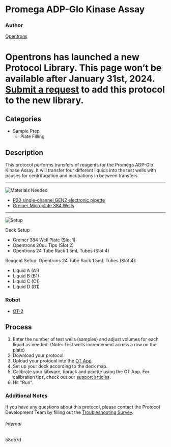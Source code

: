 # Promega ADP-Glo Kinase Assay

### Author
[Opentrons](https://opentrons.com/)


# Opentrons has launched a new Protocol Library. This page won’t be available after January 31st, 2024. [Submit a request](https://docs.google.com/forms/d/e/1FAIpQLSdYYp9QCKow4nn0KlCVsMS3HX0eJ0N9O7-erajKvcpT0lWbSg/viewform) to add this protocol to the new library.

## Categories
* Sample Prep
	* Plate Filling


## Description
This protocol performs transfers of reagents for the Promega ADP-Glo Kinase Assay. It will transfer four different liquids into the test wells with pauses for centrifugation and incubations in between transfers.

---

![Materials Needed](https://s3.amazonaws.com/opentrons-protocol-library-website/custom-README-images/001-General+Headings/materials.png)

* [P20 single-channel GEN2 electronic pipette](https://shop.opentrons.com/collections/ot-2-pipettes/products/single-channel-electronic-pipette)
* [Greiner Microplate 384 Wells](https://shop.gbo.com/en/usa/products/bioscience/covid-19/covid-19-non-binding-microplates/781904.html)

---
![Setup](https://s3.amazonaws.com/opentrons-protocol-library-website/custom-README-images/001-General+Headings/Setup.png)

Deck Setup
* Greiner 384 Well Plate (Slot 1)
* Opentrons 20uL Tips (Slot 2)
* Opentrons 24 Tube Rack 1.5mL Tubes (Slot 4)

Reagent Setup: Opentrons 24 Tube Rack 1.5mL Tubes (Slot 4):
* Liquid A (A1)
* Liquid B (B1)
* Liquid C (C1)
* Liquid D (D1)

### Robot
* [OT-2](https://opentrons.com/ot-2)

## Process
1. Enter the number of test wells (samples) and adjust volumes for each liquid as needed. (Note: Test wells incremement across a row on the plate)
2. Download your protocol.
3. Upload your protocol into the [OT App](https://opentrons.com/ot-app).
4. Set up your deck according to the deck map.
5. Calibrate your labware, tiprack and pipette using the OT App. For calibration tips, check out our [support articles](https://support.opentrons.com/en/collections/1559720-guide-for-getting-started-with-the-ot-2).
6. Hit "Run".

### Additional Notes
If you have any questions about this protocol, please contact the Protocol Development Team by filling out the [Troubleshooting Survey](https://protocol-troubleshooting.paperform.co/).

###### Internal
58d57d
